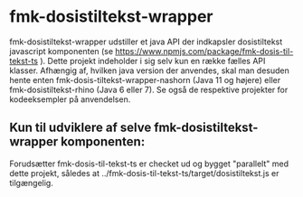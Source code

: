 fmk-dosistiltekst-wrapper
==============
fmk-dosistiltekst-wrapper udstiller et java API der indkapsler dosistiltekst javascript komponenten (se https://www.npmjs.com/package/fmk-dosis-til-tekst-ts ). Dette projekt indeholder i sig selv kun en række fælles API klasser. Afhængig af, hvilken java version der anvendes, skal man desuden hente enten fmk-dosis-tiltekst-wrapper-nashorn (Java 11 og højere) eller fmk-dosistiltekst-rhino (Java 6 eller 7).
Se også de respektive projekter for kodeeksempler på anvendelsen.

## Kun til udviklere af selve fmk-dosistiltekst-wrapper komponenten:
Forudsætter fmk-dosis-til-tekst-ts er checket ud og bygget "parallelt" med dette projekt, således at ../fmk-dosis-til-tekst-ts/target/dosistiltekst.js er tilgængelig.